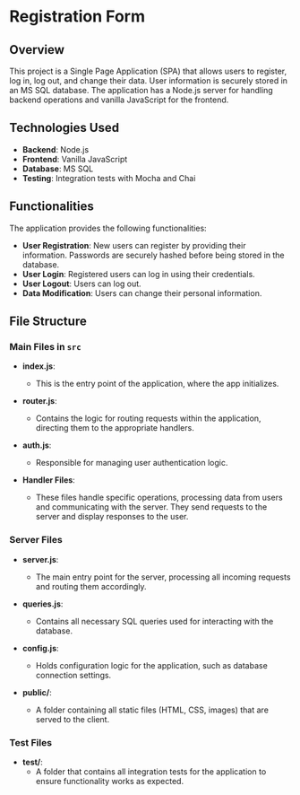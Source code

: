 # Registration Form

## Overview

This project is a Single Page Application (SPA) that allows users to register, log in, log out, and change their data. User information is securely stored in an MS SQL database. The application has a Node.js server for handling backend operations and vanilla JavaScript for the frontend.

## Technologies Used

- **Backend**: Node.js
- **Frontend**: Vanilla JavaScript
- **Database**: MS SQL
- **Testing**: Integration tests with Mocha and Chai

## Functionalities

The application provides the following functionalities:

- **User Registration**: New users can register by providing their information. Passwords are securely hashed before being stored in the database.
- **User Login**: Registered users can log in using their credentials.
- **User Logout**: Users can log out. 
- **Data Modification**: Users can change their personal information.

## File Structure

### Main Files in `src`

- **index.js**: 
  - This is the entry point of the application, where the app initializes.

- **router.js**: 
  - Contains the logic for routing requests within the application, directing them to the appropriate handlers.

- **auth.js**: 
  - Responsible for managing user authentication logic.

- **Handler Files**: 
  - These files handle specific operations, processing data from users and communicating with the server. They send requests to the server and display responses to the user.

### Server Files

- **server.js**: 
  - The main entry point for the server, processing all incoming requests and routing them accordingly.

- **queries.js**: 
  - Contains all necessary SQL queries used for interacting with the database.

- **config.js**: 
  - Holds configuration logic for the application, such as database connection settings.

- **public/**: 
  - A folder containing all static files (HTML, CSS, images) that are served to the client.

### Test Files

- **test/**: 
  - A folder that contains all integration tests for the application to ensure functionality works as expected.


